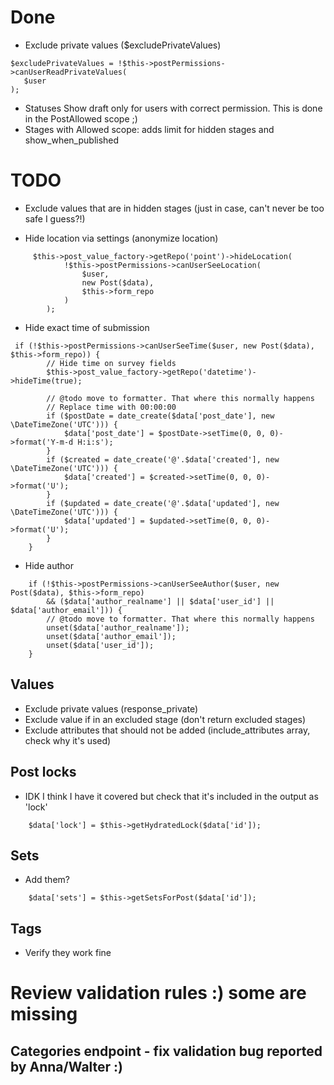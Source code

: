 # Done

- Exclude private values ($excludePrivateValues)
```
$excludePrivateValues = !$this->postPermissions->canUserReadPrivateValues(
   $user
);
```
- Statuses
Show draft only for users with correct permission. This is done in the PostAllowed scope ;)
- Stages with Allowed scope: adds limit for hidden stages and show_when_published

# TODO 

- Exclude values that are in hidden stages (just in case, can't never be too safe I guess?!)

- Hide location via settings (anonymize location)
```
     $this->post_value_factory->getRepo('point')->hideLocation(
            !$this->postPermissions->canUserSeeLocation(
                $user,
                new Post($data),
                $this->form_repo
            )
        );
```
- Hide exact time of submission
```
 if (!$this->postPermissions->canUserSeeTime($user, new Post($data), $this->form_repo)) {
        // Hide time on survey fields
        $this->post_value_factory->getRepo('datetime')->hideTime(true);

        // @todo move to formatter. That where this normally happens
        // Replace time with 00:00:00
        if ($postDate = date_create($data['post_date'], new \DateTimeZone('UTC'))) {
            $data['post_date'] = $postDate->setTime(0, 0, 0)->format('Y-m-d H:i:s');
        }
        if ($created = date_create('@'.$data['created'], new \DateTimeZone('UTC'))) {
            $data['created'] = $created->setTime(0, 0, 0)->format('U');
        }
        if ($updated = date_create('@'.$data['updated'], new \DateTimeZone('UTC'))) {
            $data['updated'] = $updated->setTime(0, 0, 0)->format('U');
        }
    }
```
- Hide author
```
    if (!$this->postPermissions->canUserSeeAuthor($user, new Post($data), $this->form_repo)
        && ($data['author_realname'] || $data['user_id'] || $data['author_email'])) {
        // @todo move to formatter. That where this normally happens
        unset($data['author_realname']);
        unset($data['author_email']);
        unset($data['user_id']);
    }
```

## Values
- Exclude private values (response_private)
- Exclude value if in an excluded stage (don't return excluded stages)
- Exclude attributes that should not be added (include_attributes array, check why it's used)

## Post locks
- IDK I think I have it covered but check that it's included in the output as 'lock'
```
    $data['lock'] = $this->getHydratedLock($data['id']);
```
## Sets
- Add them? 
```
    $data['sets'] = $this->getSetsForPost($data['id']);         
```

## Tags
- Verify they work fine

# Review validation rules :) some are missing 

## Categories endpoint - fix validation bug reported by Anna/Walter :) 
